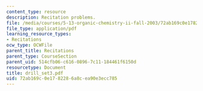 ```yaml
---
content_type: resource
description: Recitation problems.
file: /media/courses/5-13-organic-chemistry-ii-fall-2003/72ab169c0e1782286a8cea90e3ecc785_drill_set3.pdf
file_type: application/pdf
learning_resource_types:
- Recitations
ocw_type: OCWFile
parent_title: Recitations
parent_type: CourseSection
parent_uid: 514cfb06-c616-0896-7c11-184461f6150d
resourcetype: Document
title: drill_set3.pdf
uid: 72ab169c-0e17-8228-6a8c-ea90e3ecc785
---
```

